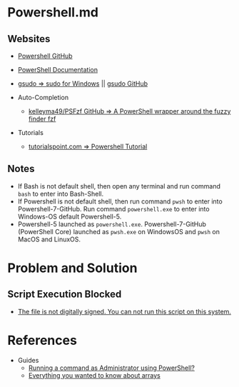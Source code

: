 # Powershell.md

## Websites

* [Powershell GitHub](https://github.com/PowerShell/PowerShell)
* [PowerShell Documentation](https://learn.microsoft.com/en-us/powershell/)
* [gsudo => sudo for Windows](https://gerardog.github.io/gsudo/) || [gsudo GitHub](https://github.com/gerardog/gsudo)

* Auto-Completion
  * [kelleyma49/PSFzf GitHub => A PowerShell wrapper around the fuzzy finder fzf](https://github.com/kelleyma49/PSFzf)

* Tutorials
  * [tutorialspoint.com => Powershell Tutorial](https://www.tutorialspoint.com/powershell/index.htm)
  
## Notes

* If Bash is not default shell, then open any terminal and run command `bash` to enter into Bash-Shell.
* If Powershell is not default shell, then run command `pwsh` to enter into Powershell-7-GitHub. Run command `powershell.exe` to enter into Windows-OS default Powershell-5.
* Powershell-5 launched as `powershell.exe`. Powershell-7-GitHub (PowerShell Core) launched as `pwsh.exe` on WindowsOS and `pwsh` on MacOS and LinuxOS.

# Problem and Solution

## Script Execution Blocked

* [The file is not digitally signed. You can not run this script on this system.](https://learn.microsoft.com/en-us/answers/questions/1275786/the-file-is-not-digitally-signed-you-can-not-run-t)

# References

* Guides
  * [Running a command as Administrator using PowerShell?](https://stackoverflow.com/questions/7690994/running-a-command-as-administrator-using-powershell)
  * [Everything you wanted to know about arrays](https://learn.microsoft.com/en-us/powershell/scripting/learn/deep-dives/everything-about-arrays?view=powershell-7.4)
